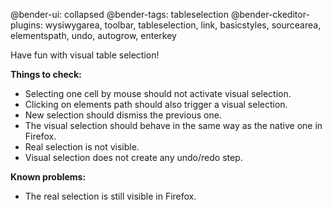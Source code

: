 @bender-ui: collapsed
@bender-tags: tableselection
@bender-ckeditor-plugins: wysiwygarea, toolbar, tableselection, link, basicstyles, sourcearea, elementspath, undo,
autogrow, enterkey

Have fun with visual table selection!

**Things to check:**

* Selecting one cell by mouse should not activate visual selection.
* Clicking on elements path should also trigger a visual selection.
* New selection should dismiss the previous one.
* The visual selection should behave in the same way as the native one in Firefox.
* Real selection is not visible.
* Visual selection does not create any undo/redo step.

**Known problems:**

* The real selection is still visible in Firefox.
